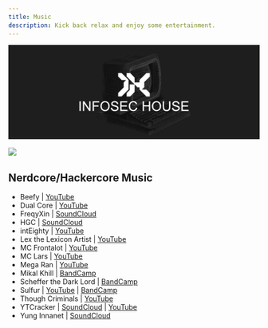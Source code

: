 ```yaml
---
title: Music
description: Kick back relax and enjoy some entertainment.
---
```


![](/assets/headers/header-logo.png)

![](https://img.shields.io/badge/Tools%20%26%20Resources%20Available-15-757575?style=for-the-badge)

## Nerdcore/Hackercore Music

* Beefy | [YouTube](https://www.youtube.com/c/Beefy/videos) 
* Dual Core | [YouTube](https://www.youtube.com/user/dualcoremusic) 
* FreqyXin | [SoundCloud](https://soundcloud.com/freqyxin) 
* HGC | [SoundCloud](https://soundcloud.com/888hgc) 
* intEighty | [YouTube](https://www.youtube.com/@inteighty3577)
* Lex the Lexicon Artist | [YouTube](https://www.youtube.com/c/TheLexiconArtist) 
* MC Frontalot | [YouTube](https://www.youtube.com/c/MCFrontalotOFFICIAL) 
* MC Lars | [YouTube](https://www.youtube.com/c/horrisrecords) 
* Mega Ran | [YouTube](https://www.youtube.com/c/megaran)
* Mikal Khill | [BandCamp](https://mikalkhill.bandcamp.com)
* Scheffer the Dark Lord | [BandCamp](https://schafferthedarklord.bandcamp.com) 
* Sulfur | [YouTube](https://www.youtube.com/@sulfurmusic) | [BandCamp](https://sulfur.bandcamp.com/)
* Though Criminals | [YouTube](https://www.youtube.com/@thinkcriminally)
* YTCracker | [SoundCloud](https://soundcloud.com/ytcracker) | [YouTube](https://www.youtube.com/@realytcracker)
* Yung Innanet | [SoundCloud](https://soundcloud.com/queed-inc)

